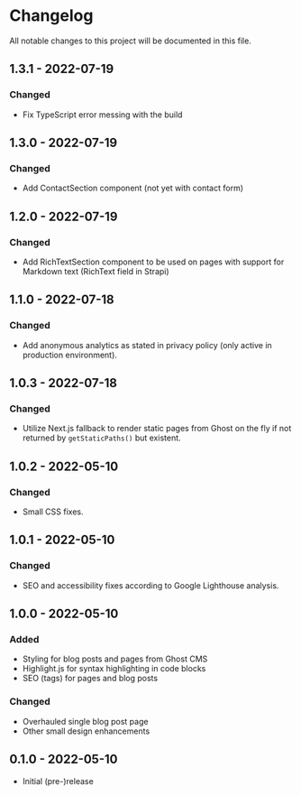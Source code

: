 # Changelog

All notable changes to this project will be documented in this file.

## 1.3.1 - 2022-07-19

### Changed

- Fix TypeScript error messing with the build

## 1.3.0 - 2022-07-19

### Changed

- Add ContactSection component (not yet with contact form)

## 1.2.0 - 2022-07-19

### Changed

- Add RichTextSection component to be used on pages with support for Markdown text (RichText field in Strapi)

## 1.1.0 - 2022-07-18

### Changed

- Add anonymous analytics as stated in privacy policy (only active in production environment).

## 1.0.3 - 2022-07-18

### Changed

- Utilize Next.js fallback to render static pages from Ghost on the fly if not returned by `getStaticPaths()` but existent.

## 1.0.2 - 2022-05-10

### Changed

- Small CSS fixes.

## 1.0.1 - 2022-05-10

### Changed

- SEO and accessibility fixes according to Google Lighthouse analysis.

## 1.0.0 - 2022-05-10

### Added

- Styling for blog posts and pages from Ghost CMS
- Highlight.js for syntax highlighting in code blocks
- SEO (tags) for pages and blog posts

### Changed

- Overhauled single blog post page
- Other small design enhancements

## 0.1.0 - 2022-05-10

- Initial (pre-)release
